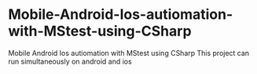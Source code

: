 # Mobile-Android-Ios-autiomation-with-MStest-using-CSharp
Mobile Android Ios autiomation with MStest using CSharp
This project can run simultaneously on android and ios 
